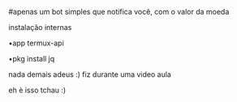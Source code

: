 #apenas um bot simples que notifica você, 
com o valor da moeda

instalação internas 

•app termux-api


•pkg install jq


nada demais adeus :)
fiz durante uma video aula 

eh è isso tchau :)

